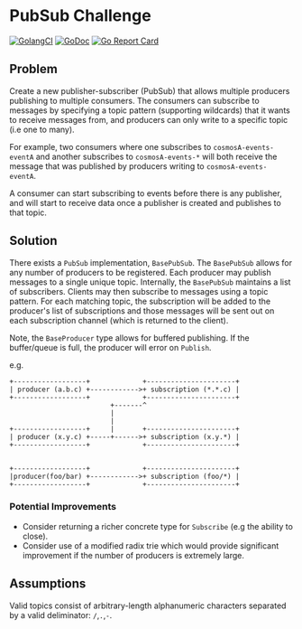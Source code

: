 # PubSub Challenge

[![GolangCI](https://golangci.com/badges/github.com/alexanderbez/pubsub-challenge.svg)](https://golangci.com)
[![GoDoc](https://godoc.org/github.com/alexanderbez/pubsub-challenge?status.svg)](https://godoc.org/github.com/alexanderbez/pubsub-challenge)
[![Go Report Card](https://goreportcard.com/badge/github.com/alexanderbez/pubsub-challenge)](https://goreportcard.com/report/github.com/alexanderbez/pubsub-challenge)

## Problem

Create a new publisher-subscriber (PubSub) that allows multiple producers
publishing to multiple consumers. The consumers can subscribe to messages by
specifying a topic pattern (supporting wildcards) that it wants to receive
messages from, and producers can only write to a specific topic (i.e one to many).

For example, two consumers where one subscribes to `cosmosA-events-eventA` and
another subscribes to `cosmosA-events-*` will both receive the message that was
published by producers writing to `cosmosA-events-eventA`.

A consumer can start subscribing to events before there is any publisher, and
will start to receive data once a publisher is created and publishes to that
topic.

## Solution

There exists a `PubSub` implementation, `BasePubSub`. The `BasePubSub` allows for
any number of producers to be registered. Each producer may publish messages to
a single unique topic. Internally, the `BasePubSub` maintains a list of subscribers.
Clients may then subscribe to messages using a topic pattern. For each matching
topic, the subscription will be added to the producer's list of subscriptions and
those messages will be sent out on each subscription channel (which is returned to the client).

Note, the `BaseProducer` type allows for buffered publishing. If the buffer/queue is
full, the producer will error on `Publish`.

e.g.

```ascii
+------------------+             +----------------------+
| producer (a.b.c) +------------>+ subscription (*.*.c) |
+------------------+             +----------------------+
                         +-------^
                         |
                         |
+------------------+     |       +----------------------+
| producer (x.y.c) +-----+------>+ subscription (x.y.*) |
+------------------+             +----------------------+


+------------------+             +----------------------+
|producer(foo/bar) +------------>+ subscription (foo/*) |
+------------------+             +----------------------+

```

### Potential Improvements

* Consider returning a richer concrete type for `Subscribe` (e.g the ability to close).
* Consider use of a modified radix trie which would provide significant improvement
  if the number of producers is extremely large.

## Assumptions

Valid topics consist of arbitrary-length alphanumeric characters separated by a
valid deliminator: `/`,`.`,`-`.

